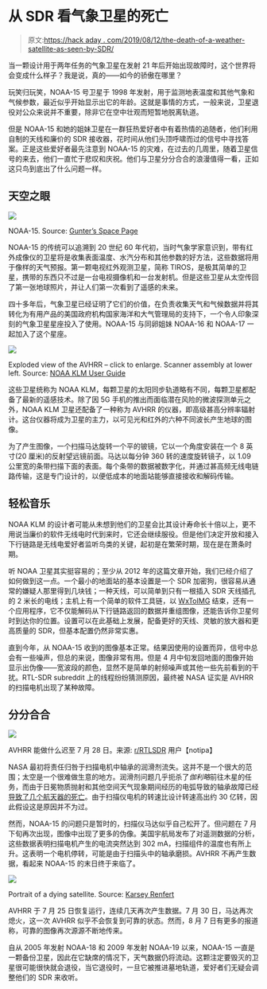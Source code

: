 # 从 SDR 看气象卫星的死亡

> 原文:[https://hack aday . com/2019/08/12/the-death-of-a-weather-satellite-as-seen-by-SDR/](https://hackaday.com/2019/08/12/the-death-of-a-weather-satellite-as-seen-by-sdr/)

当一颗设计用于两年任务的气象卫星在发射 21 年后开始出现故障时，这个世界将会变成什么样子？我是说，真的——如今的骄傲在哪里？

玩笑归玩笑，NOAA-15 号卫星于 1998 年发射，用于监测地表温度和其他气象和气候参数，最近似乎开始显示出它的年龄。这就是事情的方式，一般来说，卫星退役对公众来说并不重要，除非它在空中壮观而短暂地脱离轨道。

但是 NOAA-15 和她的姐妹卫星在一群狂热爱好者中有着热情的追随者，他们利用自制的天线和廉价的 SDR 接收器，花时间从他们头顶呼啸而过的信号中寻找答案。正是这些爱好者最先注意到 NOAA-15 的灾难，在过去的几周里，随着卫星信号的来去，他们一直忙于悲叹和庆祝。他们与卫星分分合合的浪漫值得一看，正如这只鸟到底出了什么问题一样。

## 天空之眼

[![](../Images/23d345d40ba6af641c16c4ce5d889381.png)](https://hackaday.com/wp-content/uploads/2019/07/noaa-15__1.jpg)

NOAA-15\. Source: [Gunter’s Space Page](https://space.skyrocket.de/doc_sdat/noaa-k.htm)

NOAA-15 的传统可以追溯到 20 世纪 60 年代初，当时气象学家意识到，带有红外成像仪的卫星将是收集表面温度、水汽分布和其他参数的好方法，这些数据将用于像样的天气预报。第一颗电视红外观测卫星，简称 TIROS，是极其简单的卫星，携带的东西只不过是一台电视摄像机和一台发射机。但是这些卫星从太空传回了第一张地球照片，并让人们第一次看到了遥感的未来。

四十多年后，气象卫星已经证明了它们的价值，在负责收集天气和气候数据并将其转化为有用产品的美国政府机构国家海洋和大气管理局的支持下，一个令人印象深刻的气象卫星星座投入了使用。NOAA-15 与同卵姐妹 NOAA-16 和 NOAA-17 一起加入了这个星座。

[![](../Images/c5e595b1bca6456c8d5b3b94bb8dd932.png)](https://hackaday.com/wp-content/uploads/2019/07/avhrr-exploded.png)

Exploded view of the AVHRR – click to enlarge. Scanner assembly at lower left. Source: [NOAA KLM User Guide](https://www1.ncdc.noaa.gov/pub/data/satellite/publications/podguides/N-15%20thru%20N-19/pdf/0.0%20NOAA%20KLM%20Users%20Guide.pdf)

这些卫星统称为 NOAA KLM，每颗卫星的太阳同步轨道略有不同，每颗卫星都配备了最新的遥感技术。除了因 5G 手机的推出而面临潜在风险的微波探测单元之外，NOAA KLM 卫星还配备了一种称为 AVHRR 的仪器，即高级甚高分辨率辐射计。这台仪器将成为卫星的主力，以可见光和红外的六种不同波长产生地球的图像。

为了产生图像，一个扫描马达旋转一个平的铍镜，它以一个角度安装在一个 8 英寸(20 厘米)的反射望远镜前面。马达以每分钟 360 转的速度旋转镜子，以 1.09 公里宽的条带扫描下面的表面。每个条带的数据被数字化，并通过甚高频无线电链路传输，这是专门设计的，以便低成本的地面站能够直接接收和解码传输。

## 轻松音乐

NOAA KLM 的设计者可能从未想到他们的卫星会比其设计寿命长十倍以上，更不用说当廉价的软件无线电时代到来时，它还会继续服役。但是他们决定开放和接入下行链路是无线电爱好者监听鸟类的关键，起初是在繁荣时期，现在是在萧条时期。

听 NOAA 卫星其实挺容易的；至少从 2012 年的这篇文章开始，我们已经介绍了如何做到这一点。一个最小的地面站的基本设置是一个 SDR 加密狗，很容易从通常的嫌疑人那里得到几块钱；一种天线，可以简单到只有一根插入 SDR 天线插孔的 2 米长的电线；主机上有一个简单的软件工具链，以 [WxToIMG](http://www.wxtoimg.com/) 结束，还有一个应用程序，它不仅能解码从下行链路返回的数据并重组图像，还能告诉你卫星何时到达你的位置。设置可以在此基础上发展，配备更好的天线、灵敏的放大器和更高质量的 SDR，但基本配置仍然非常实惠。

直到今年，从 NOAA-15 收到的图像基本正常。结果因使用的设置而异，信号中总会有一些噪声，但总的来说，图像非常有用。但是 4 月中旬发回地面的图像开始显示出伪像——宽波段的颜色，显然不是简单的射频噪声或其他一些先前看到的干扰。RTL-SDR subreddit 上的线程纷纷猜测原因，最终被 NASA 证实是 AVHRR 的扫描电机出现了某种故障。

## 分分合合

[![](../Images/e02e2627d53d6df248568b489655589f.png)](https://hackaday.com/wp-content/uploads/2019/07/NOAA-15-image-good.jpg)

AVHRR 能做什么迟至 7 月 28 日。来源: [r/RTLSDR](https://www.reddit.com/r/RTLSDR/comments/cjllvb/well_i_guess_noaa_15_isnt_back_anymore/) 用户【notipa】

NASA 最初将责任归咎于扫描电机中轴承的润滑剂流失。这并不是一个很大的范围；太空是一个很难做生意的地方。润滑剂问题几乎扼杀了*伽利略*前往木星的任务，而由于日冕物质抛射和其他空间天气现象期间经历的电弧导致的轴承故障已经[导致了几个航天器的死亡](https://hackaday.com/2018/09/11/do-space-probes-fail-because-of-space-weather/)。由于扫描仪电机的转速比设计转速高出约 30 亿转，因此假设这是原因并不为过。

然而，NOAA-15 的问题只是暂时的，扫描仪马达似乎自己松开了。但问题在 7 月下旬再次出现，图像中出现了更多的伪像。美国宇航局发布了对遥测数据的分析，这些数据表明扫描电机产生的电流突然达到 302 mA，扫描组件的温度也有所上升。这表明一个电机停转，可能是由于扫描头中的轴承磨损。AVHRR 不再产生数据，看起来 NOAA-15 的末日终于来临了。

[![](../Images/7fb0296d2de171bcf56c91990d096619.png)](https://hackaday.com/wp-content/uploads/2019/07/noaa-15-07240002-msa.jpg)

Portrait of a dying satellite. Source: [Karsey Renfert](https://karsey.dev/me/2019/07/23/is-noaa-15-dying/)

AVHRR 于 7 月 25 日恢复运行，连续几天再次产生数据。7 月 30 日，马达再次熄火，这一次 AVHRR 似乎不会恢复到可靠的状态。然而，8 月 7 日有更多的报道称，可靠的图像再次源源不断地传来。

自从 2005 年发射 NOAA-18 和 2009 年发射 NOAA-19 以来，NOAA-15 一直是一颗备份卫星，因此在它缺席的情况下，天气数据仍将流动。这颗注定要毁灭的卫星很可能很快就会退役，当它退役时，一旦它被推进墓地轨道，爱好者们无疑会调整他们的 SDR 来收听。